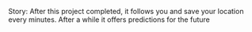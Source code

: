 Story:
After this project completed, it follows you and save your location every minutes. After a while it offers predictions for the future
